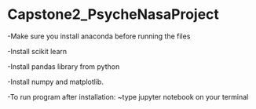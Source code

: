 # Capstone2_PsycheNasaProject

-Make sure you install anaconda before running the files

-Install scikit learn

-Install pandas library from python

-Install numpy and matplotlib.

-To run program after installation:
	~type jupyter notebook on your terminal

